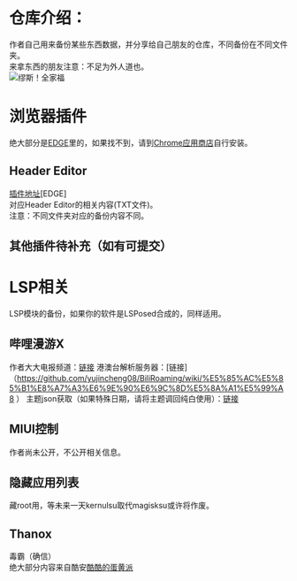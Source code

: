 # 仓库介绍：
作者自己用来备份某些东西数据，并分享给自己朋友的仓库，不同备份在不同文件夹。
<br>来拿东西的朋友注意：不足为外人道也。
<br> ![缪斯！全家福](https://link.jscdn.cn/sharepoint/aHR0cHM6Ly9scnJoLW15LnNoYXJlcG9pbnQuY29tLzppOi9nL3BlcnNvbmFsL3hpYW5neXUyMjMzX2xycmhfb25taWNyb3NvZnRfY29tL0ViTFh6Z3FKeGFKTXB4ZC1COWRDYVJNQmFzdWRxMU92S21mN2JnSmtCckoxSWc_ZT1PZUp0anM.jpg)
# 浏览器插件
绝大部分是[EDGE](https://microsoftedge.microsoft.com/addons/Microsoft-Edge-Extensions-Home)里的，如果找不到，请到[Chrome应用商店](https://chrome.google.com/webstore)自行安装。
## Header Editor
[插件地址](https://microsoftedge.microsoft.com/addons/detail/header-editor/afopnekiinpekooejpchnkgfffaeceko)[EDGE]
<br>对应Header Editor的相关内容(TXT文件)。
<br>注意：不同文件夹对应的备份内容不同。
## 其他插件待补充（如有可提交）
# LSP相关
LSP模块的备份，如果你的软件是LSPosed合成的，同样适用。
## 哔哩漫游X
作者大大电报频道：[链接](t.me/bb_show)
港澳台解析服务器：[链接]（https://github.com/yujincheng08/BiliRoaming/wiki/%E5%85%AC%E5%85%B1%E8%A7%A3%E6%9E%90%E6%9C%8D%E5%8A%A1%E5%99%A8
）
主题json获取（如果特殊日期，请将主题调回纯白使用）：[链接](https://github.com/Rovniced/bilibili-skin)
## MIUI控制
作者尚未公开，不公开相关信息。
## 隐藏应用列表
藏root用，等未来一天kernulsu取代magisksu或许将作废。
## Thanox
毒霸（确信）
<br>绝大部分内容来自酷安[酷酷的蛋黄派](https://www.coolapk.com/feed/43697339?shareKey=ZTQ4NDMyZTc3YjZmNjQwNzUwOGM~&shareUid=3381997&shareFrom=com.coolapk.market_13.0.1)
